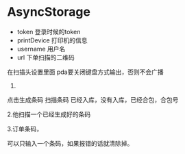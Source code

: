 
# AsyncStorage
- token 登录时候的token
- printDevice 打印机的信息
- username 用户名
- url 下单扫描的二维码

在扫描头设置里面
pda要关闭键盘方式输出，否则不会广播



1.
点击生成条码
扫描条码
已经入库，没有入库，已经合包，合包号

2.他扫描一个已经生成好的条码

3.订单条码，

可以只输入一个条码，如果报错的话就清除掉。

